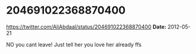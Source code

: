 # 204691022368870400
https://twitter.com/AliAbdaal/status/204691022368870400
**Date:** 2012-05-21

NO you cant leave! Just tell her you love her already ffs
